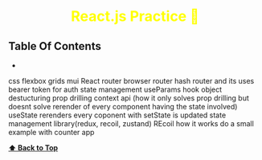 <h1 style="color:yellow"><center>React.js Practice  🧾</center></h1>

## Table Of Contents

- []()

css flexbox
grids
mui
React router
browser router
hash router and its uses
bearer token for auth
state management
useParams hook
object destucturing
prop drilling
context api (how it only solves prop drilling but doesnt solve rerender of every component having the state involved)
useState rerenders every coponent with setState is updated
state management library(redux, recoil, zustand)
REcoil how it works
do a small example with counter app

**[⬆ Back to Top](#table-of-contents)**

